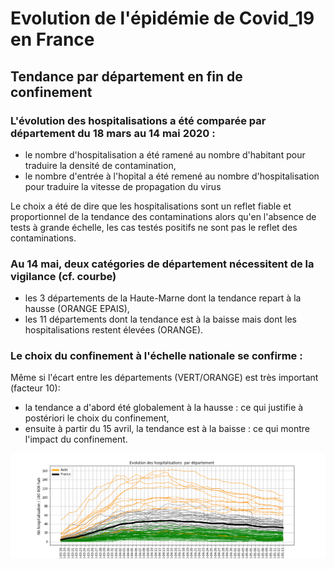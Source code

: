 # Evolution de l'épidémie de Covid_19 en France

## Tendance par département en fin de confinement

### L'évolution des hospitalisations a été comparée par département du 18 mars au 14 mai 2020 :
- le nombre d'hospitalisation a été ramené au nombre d'habitant pour traduire la densité de contamination,
- le nombre d'entrée à l'hopital a été remené au nombre d'hospitalisation pour traduire la vitesse de propagation du virus

Le choix a été de dire que les hospitalisations sont un reflet fiable et proportionnel de la tendance des contaminations
alors qu'en l'absence de tests à grande échelle, les cas testés positifs ne sont pas le reflet des contaminations.

### Au 14 mai, deux catégories de département nécessitent de la vigilance (cf. courbe)
- les 3 départements de la Haute-Marne dont la tendance repart à la hausse (ORANGE EPAIS),
- les 11 départements dont la tendance est à la baisse mais dont les hospitalisations restent élevées (ORANGE).

### Le choix du confinement à l'échelle nationale se confirme :
Même si l'écart entre les départements (VERT/ORANGE) est très important (facteur 10):
- la tendance a d'abord été globalement à la hausse : ce qui justifie à postériori le choix du confinement,
- ensuite à partir du 15 avril, la tendance est  à la baisse : ce qui montre l'impact du confinement.

![Courbe de l'évolution des hospitalisation par département](https://github.com/smarcovici/Covid_19/blob/master/Analyse_confinement/Images/Evolution%20des%20hospitalisations_France.png)


